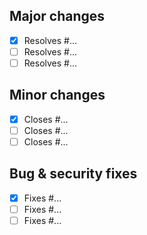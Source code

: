 ## Major changes

- [X] Resolves #...
- [ ] Resolves #...
- [ ] Resolves #...

## Minor changes

- [X] Closes #...
- [ ] Closes #...
- [ ] Closes #...

## Bug & security fixes

- [X] Fixes #...
- [ ] Fixes #...
- [ ] Fixes #...